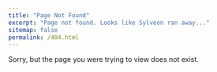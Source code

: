 ```yaml
---
title: "Page Not Found"
excerpt: "Page not found. Looks like Sylveon ran away..."
sitemap: false
permalink: /404.html
---
```


Sorry, but the page you were trying to view does not exist.
